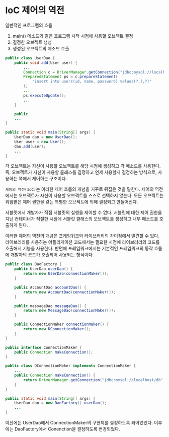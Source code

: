 
# IoC 제어의 역전

일반적인 프로그램의 흐름

1. main() 메소드와 같은 프로그램 시작 시점에 사용할 오브젝트 결정
2. 결정한 오브젝트 생성
3. 생성된 오브젝트의 메소드 호출


```JAVA
public class UserDao {
    public void add(User user) {
        ...
        Connection c = DriverManager.getConnection("jdbc:mysql://localhost/db", "sa", "pw");
        PreparedStatement ps = c.prepareStatement(
            "insert into users(id, name, password) values(?,?,?)"
        );
        ...
        ps.executeUpdate();
        ...
    }

    public 
    ...
}

public static void main(String[] args) {
    UserDao dao = new UserDao();
    User user = new User();
    dao.add(user);
    ...
}
```

각 오브젝트는 자신이 사용할 오브젝트를 해당 시점에 생성하고 각 메소드를 사용한다. 즉, 오브젝트가 자신이 사용할 클래스를 결정하고 언제 사용할지 결정하는 방식으로, 사용하는 쪽에서 제어하는 구조이다.

`제어의 역전(IoC)`는 이러한 제어 흐름의 개념을 거꾸로 뒤집은 것을 말한다. 제어의 역전에서는 오브젝트가 자신이 사용할 오브젝트를 스스로 선택하지 않는다. 모든 오브젝트는 위임받은 제어 권한을 갖는 특별한 오브젝트에 의해 결정되고 만들어진다.

서블릿에서 개발자가 직접 서블릿의 실행을 제어할 수 없다. 서블릿에 대한 제어 권한을 지닌 컨테이너가 적절한 시점에 서블릿 클래스의 오브젝트를 생성하고 내부 메소드를 호출하게 된다. 

이러한 제어의 역전의 개념은 프레임워크와 라이브러리의 차이점에서 발견할 수 있다. 라이브러리를 사용하는 어플리케이션 코드에서는 필요한 시점에 라이브러리의 코드를 호출해서 기능을 사용한다. 반면에 프레임워크에서는 기본적인 프레임워크의 동작 흐름에 개발자의 코드가 호출되어 사용되는 형식이다.

```JAVA
public class DaoFactory {
    public UserDao userDao() {
        return new UserDao(connectionMaker());
    }

    public AccountDao accountDao() {
        return new AccountDao(connectionMaker());
    }

    public messageDao messageDao() {
        return new MessageDao(connectionMaker());
    }

    public ConnectionMaker connectionMaker() {
        return new DConnectionMaker();
    }
}

public interface ConnectionMaker {
    public Connection makeConnection();
}

public class DConnectionMaker implements ConnectionMaker {
    ...
    public Connection makeConnection() {
        return DriverManager.getConnection("jdbc:mysql://localhost/db", "sa", "pw");
    }
}

public static void main(String[] args) {
    UserDao dao = new DaoFactory().userDao();
    ...
}

```

이전에는 UserDao에서 ConnectionMaker의 구현체를 결정하도록 되어있었다. 이후에는 DaoFactory에서 Conenction을 결정하도록 변경되었다.


